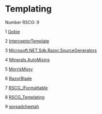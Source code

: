 <h1>Templating</h1>

Number RSCG: 9

   1 [Gobie](/docs/Gobie)

   2 [InterceptorTemplate](/docs/InterceptorTemplate)

   3 [Microsoft.NET.Sdk.Razor.SourceGenerators](/docs/Microsoft.NET.Sdk.Razor.SourceGenerators)

   4 [Minerals.AutoMixins](/docs/Minerals.AutoMixins)

   5 [MorrisMoxy](/docs/MorrisMoxy)

   6 [RazorBlade](/docs/RazorBlade)

   7 [RSCG_IFormattable](/docs/RSCG_IFormattable)

   8 [RSCG_Templating](/docs/RSCG_Templating)

   9 [spreadcheetah](/docs/spreadcheetah)
    